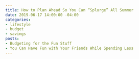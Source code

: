 ```yaml
---
title: How to Plan Ahead So You Can “Splurge” All Summer
date: 2019-06-17 14:00:00 -04:00
categories:
- lifestyle
- budget
- savings
posts:
- Budgeting for the Fun Stuff
- You Can Have Fun with Your Friends While Spending Less
---
```


